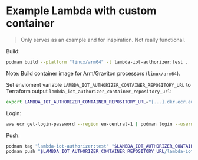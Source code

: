 # Example Lambda with custom container

> Only serves as an example and for inspiration.
> Not really functional.

Build:

```bash
podman build --platform "linux/arm64" -t lambda-iot-authorizer:test .
```

Note: Build container image for Arm/Graviton processors (`linux/arm64`).


Set envioment variable `LAMBDA_IOT_AUTHORIZER_CONTAINER_REPOSITORY_URL` to Terraform output `lambda_iot_authorizer_container_repository_url`:

```bash
export LAMBDA_IOT_AUTHORIZER_CONTAINER_REPOSITORY_URL="[...].dkr.ecr.eu-central-1.amazonaws.com"
```

Login:

```bash
aws ecr get-login-password --region eu-central-1 | podman login --username AWS --password-stdin "$LAMBDA_IOT_AUTHORIZER_CONTAINER_REPOSITORY_URL"
```

Push:

```bash
podman tag "lambda-iot-authorizer:test" "$LAMBDA_IOT_AUTHORIZER_CONTAINER_REPOSITORY_URL/lambda-iot-authorizer:latest"
podman push "$LAMBDA_IOT_AUTHORIZER_CONTAINER_REPOSITORY_URL/lambda-iot-authorizer:latest"
```